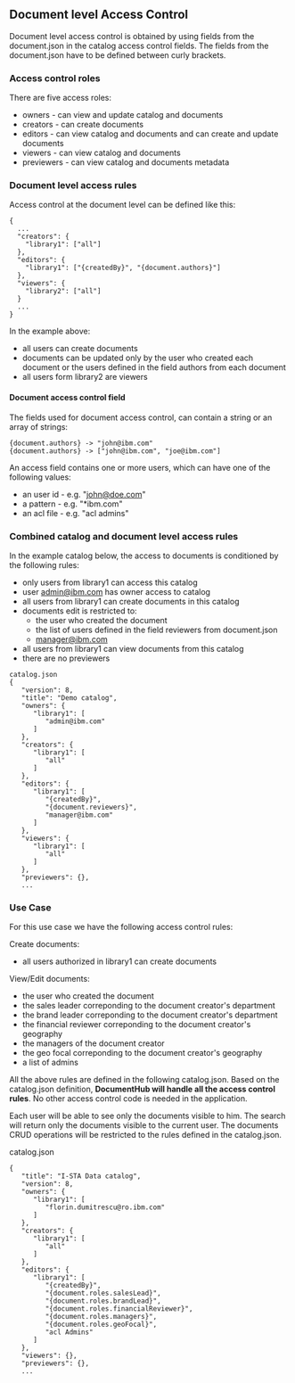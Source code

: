 ## Document level Access Control

Document level access control is obtained by using fields from the document.json in the catalog access control fields. The fields from the document.json have to be defined between curly brackets.


### Access control roles

There are five access roles:
- owners - can view and update catalog and documents
- creators - can create documents
- editors - can view catalog and documents and can create and update documents
- viewers - can view catalog and documents
- previewers - can view catalog and documents metadata


### Document level access rules

Access control at the document level can be defined like this:

```
{
  ...
  "creators": {
    "library1": ["all"]
  },
  "editors": {
    "library1": ["{createdBy}", "{document.authors}"]
  },
  "viewers": {
    "library2": ["all"]
  }
  ...
}
```

In the example above:
- all users can create documents
- documents can be updated only by the user who created each document or the users defined in the field authors from each document
- all users form library2 are viewers

#### Document access control field

The fields used for document access control, can contain a string or an array of strings:

```
{document.authors} -> "john@ibm.com"
{document.authors} -> ["john@ibm.com", "joe@ibm.com"]
```

An access field contains one or more users, which can have one of the following values:
- an user id - e.g. "john@doe.com"
- a pattern - e.g. "*ibm.com"
- an acl file - e.g. "acl admins"


### Combined catalog and document level access rules

In the example catalog below, the access to documents is conditioned by the following rules:
- only users from library1 can access this catalog
- user admin@ibm.com has owner access to catalog
- all users from library1 can create documents in this catalog
- documents edit is restricted to: 
  - the user who created the document
  - the list of users defined in the field reviewers from document.json
  - manager@ibm.com
- all users from library1 can view documents from this catalog
- there are no previewers

```
catalog.json
{
   "version": 8,
   "title": "Demo catalog",
   "owners": {
      "library1": [
         "admin@ibm.com"
      ]
   },
   "creators": {
      "library1": [
         "all"
      ]
   },
   "editors": {
      "library1": [
         "{createdBy}",
         "{document.reviewers}",
         "manager@ibm.com"
      ]
   },
   "viewers": {
      "library1": [
         "all"
      ]
   },
   "previewers": {},
   ...
```


### Use Case

For this use case we have the following access control rules:

Create documents: 
- all users authorized in library1 can create documents

View/Edit documents:
  - the user who created the document
  - the sales leader correponding to the document creator's department
  - the brand leader correponding to the document creator's department
  - the financial reviewer correponding to the document creator's geography
  - the managers of the document creator
  - the geo focal correponding to the document creator's geography
  - a list of admins

All the above rules are defined in the following catalog.json. Based on the catalog.json definition, **DocumentHub will handle all the access control rules**. No other access control code is needed in the application.

Each user will be able to see only the documents visible to him. The search will return only the documents visible to the current user. The documents CRUD operations will be restricted to the rules defined in the catalog.json.

catalog.json
```
{
   "title": "I-STA Data catalog",
   "version": 8,
   "owners": {
      "library1": [
         "florin.dumitrescu@ro.ibm.com"
      ]
   },
   "creators": {
      "library1": [
         "all"
      ]
   },
   "editors": {
      "library1": [
         "{createdBy}",
         "{document.roles.salesLead}",
         "{document.roles.brandLead}",
         "{document.roles.financialReviewer}",
         "{document.roles.managers}",
         "{document.roles.geoFocal}",
         "acl Admins"
      ]
   },
   "viewers": {},
   "previewers": {},
   ...
```
